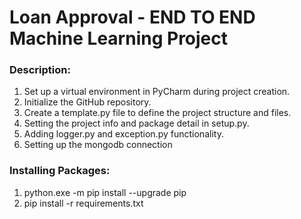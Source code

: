 # Loan Approval - END TO END Machine Learning Project
### Description:
1. Set up a virtual environment in PyCharm during project creation.
2. Initialize the GitHub repository.
3. Create a template.py file to define the project structure and files.
4. Setting the project info and package detail in setup.py.
5. Adding logger.py and exception.py functionality.
6. Setting up the mongodb connection 
### Installing Packages:
1. python.exe -m pip install --upgrade pip
2. pip install -r requirements.txt